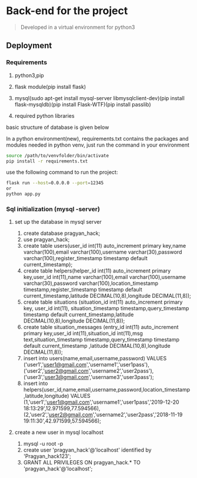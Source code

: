 # Back-end for the project

> Developed in a virtual environment for python3

## Deployment

### Requirements

1. python3,pip

2. flask module(pip install flask)

3. mysql(sudo apt-get install mysql-server libmysqlclient-dev)(pip install flask-mysqldb)(pip install Flask-WTF)(pip install passlib)

4. required python libraries

basic structure of database is given below

In a python environment(new),
requirements.txt contains the packages and modules needed in python venv, just run the command in your environment

```sh
source /path/to/venvfolder/bin/activate
pip install -r requirements.txt
```

use the following command to run the project:

```sh
flask run --host=0.0.0.0 --port=12345
or
python app.py
```

### Sql initialization (mysql -server)

1. set up the database in mysql server
    1. create database pragyan_hack;
    2. use pragyan_hack;
    3. create table users(user_id int(11) auto_increment primary key,name varchar(100),email varchar(100),username varchar(30),password varchar(100),register_timestamp timestamp default current_timestamp);
    4. create table helpers(helper_id int(11) auto_increment primary key,user_id int(11),name varchar(100),email varchar(100),username varchar(30),password varchar(100),location_timestamp timestamp,register_timestamp timestamp default current_timestamp,latitude DECIMAL(10,8),longitude DECIMAL(11,8));
    5. create table situations (situation_id int(11) auto_increment primary key, user_id int(11), situation_timestamp timestamp,query_timestamp timestamp default current_timestamp,latitude DECIMAL(10,8),longitude DECIMAL(11,8));
    6. create table situation_messages (entry_id int(11) auto_increment primary key,user_id int(11),situation_id int(11),msg text,situation_timestamp timestamp,query_timestamp timestamp default current_timestamp ,latitude DECIMAL(10,8),longitude DECIMAL(11,8));
    7. insert into users(name,email,username,password) VALUES ('user1','user1@gmail.com','username1','user1pass'),('user2','user2@gmail.com','username2','user2pass'),('user3','user3@gmail.com','username3','user3pass');
    8. insert into helpers(user_id,name,email,username,password,location_timestamp,latitude,longitude) VALUES (1,'user1','user1@gmail.com','username1','user1pass','2019-12-20 18:13:29',12.971599,77.594566),(2,'user2','user2@gmail.com','username2','user2pass','2018-11-19 19:11:30',42.971599,57.594566);

2. create a new user in mysql localhost
    1. mysql -u root -p
    2. create user 'pragyan_hack'@'localhost' identified by 'Pragyan_hack123';
    3. GRANT ALL PRIVILEGES ON pragyan_hack.* TO 'pragyan_hack'@'localhost';
